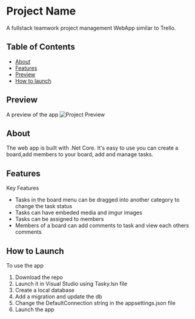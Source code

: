 # Project Name

A fullstack teamwork project management WebApp similar to Trello.

## Table of Contents

- [About](#about)
- [Features](#features)
- [Preview](#preview)
- [How to launch](#how-to-launch)
## Preview

A preview of the app 
![Project Preview](https://i.imgur.com/XYv2BYK.png)

## About

The web app is built with .Net Core. It's easy to use you can create a board,add members to your board, add and manage tasks.


## Features

Key Features

- Tasks in the board menu can be dragged into another category to change the task status
- Tasks can have embeded media and imgur images
- Tasks can be assigned to members
- Members of a board can add comments to task and view each others comments

## How to Launch

To use the app
1. Download the repo
2. Launch it in Visual Studio using Tasky.lsn file
3. Create a local database
4. Add a migration and update the db
5. Change the DefaultConnection string in the appsettings.json file
6. Launch the app
